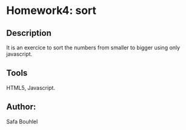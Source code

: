 # Homework4: sort
 
## Description
It is an exercice to sort the numbers from smaller to bigger using only javascript. 

## Tools
HTML5, Javascript.

## Author:
Safa Bouhlel
